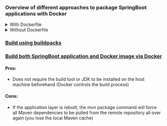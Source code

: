 ### Overview of different approaches to package SpringBoot applications with Docker

<details>
<summary> With Dockerfile </summary>

#### Pros:
* You can set the parent image.
* You can reuse a Dockerfile and keep everything under your control.

#### Cons:

#### Options:

</details>


<details>
<summary> Without Dockerfile </summary>

#### Pros:


#### Cons:
* You cannot control the parent image.
* You cannot reuse a Dockerfile. If there is a Dockerfile located within your source code repository, it will be ignored.

#### Options:
* [Using buildpacks](#using-buildpacks)

</details>



### [Build using buildpacks](without_dockerfile/sb_build_image/README.md)

### [Build both SpringBoot application and Docker image via Docker](with_dockerfile/sb_build_app_and_image/README.md)

#### Pros:
* Does not require the build tool or JDK to be installed on the host machine beforehand (Docker controls the build process)

#### Cons:

* If the application layer is rebuilt, the mvn package command will force all Maven dependencies 
  to be pulled from the remote repository all over again (you lose the local Maven cache)




